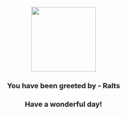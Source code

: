 <p align="center">
    <img src="https://raw.githubusercontent.com/PokeAPI/sprites/master/sprites/pokemon/280.png" width="150" height="150">
</p>
<h3 align="center">You have been greeted by - <b>Ralts</b></h3>
<h3 align="center">Have a wonderful day!</h3>
